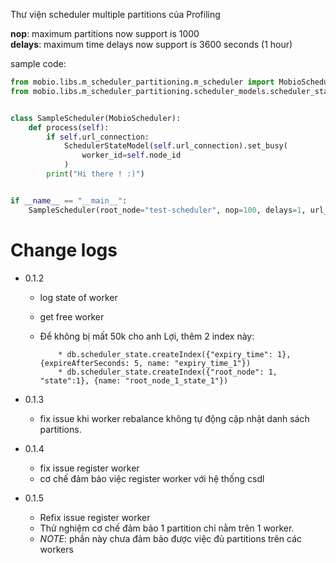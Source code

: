 Thư viện scheduler multiple partitions của Profiling

<b>nop</b>: maximum partitions now support is 1000 
<br>
<b>delays</b>: maximum time delays now support is 3600 seconds (1 hour)

sample code:

```python
from mobio.libs.m_scheduler_partitioning.m_scheduler import MobioScheduler
from mobio.libs.m_scheduler_partitioning.scheduler_models.scheduler_state_model import SchedulerStateModel


class SampleScheduler(MobioScheduler):
    def process(self):
        if self.url_connection:
            SchedulerStateModel(self.url_connection).set_busy(
                worker_id=self.node_id
            )
        print("Hi there ! :)")


if __name__ == "__main__":
    SampleScheduler(root_node="test-scheduler", nop=100, delays=1, url_connection="mongodb://test_user:test_password@0.0.0.0:27017/test_db")

```
# Change logs
* 0.1.2
  * log state of worker
  * get free worker
  * Để không bị mất 50k cho anh Lợi, thêm 2 index này:

            * db.scheduler_state.createIndex({"expiry_time": 1}, {expireAfterSeconds: 5, name: "expiry_time_1"})
            * db.scheduler_state.createIndex({"root_node": 1, "state":1}, {name: "root_node_1_state_1"})
    
* 0.1.3
  * fix issue khi worker rebalance không tự động cập nhật danh sách partitions.
    
* 0.1.4
  * fix issue register worker
  * cơ chế đảm bảo việc register worker với hệ thống csdl
* 0.1.5
  * Refix issue register worker
  * Thử nghiệm cơ chế đảm bảo 1 partition chỉ nằm trên 1 worker. 
  * *NOTE*: phần này chưa đảm bảo được việc đủ partitions trên các workers
